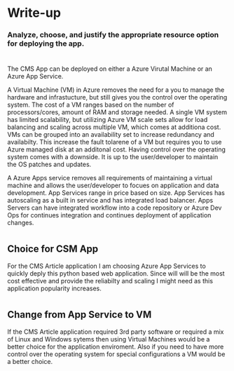 # Write-up

### Analyze, choose, and justify the appropriate resource option for deploying the app.
#
The CMS App can be deployed on either a Azure Virutal Machine or an Azure App Service.  

A Virtual Machine (VM) in Azure removes the need for a you to manage the hardware and infrastucture, but still gives 
you the control over the operating system. The cost of a VM ranges based on the number of processors/cores, amount of RAM and storage needed.
A single VM system has limited scalability, but utilizing Azure VM scale sets allow for load balancing and scaling across multiple VM, which comes at additiona cost. 
VMs can be grouped into an availability set to increase redundancy and availabilty.  This increase the fault tolarene of a VM but requires you to use Azure managed disk
at an additonal cost.  Having control over the operating system comes with a downside.  It is up to the user/developer to maintain the OS patches and updates.  

A Azure Apps service removes all requirements of maintaining a virtual machine and allows the user/developer to focues on application and data development. App Services range in price based on size.   App Services has autoscaling as a built in service and has integrated load balancer.  Apps Servers can have integrated workflow into a code repository or Azure Dev Ops for continues integration and continues deployment of application changes.  

#
## Choice for CSM App

For the CMS Article application I am choosing Azure App Services to quickly deply this python based web application.  Since will will be the most cost effective and provide the reliabilty and scaling I might need as this application popularity increases.

#

## Change from App Service to VM

If the CMS Article application required 3rd party software or required a mix of Linux and Windows sytems then 
using Virtual Machines would be a better choice for the application enviroment.  Also if you need to have more control over the operating system for special configurations a VM would be a better choice. 


